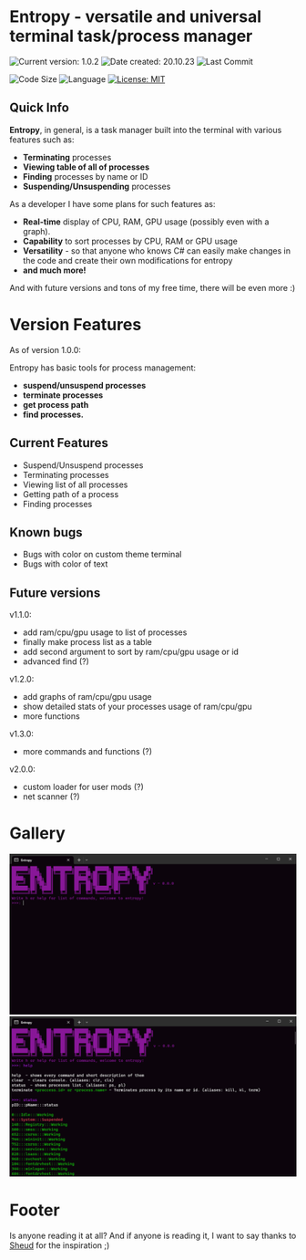 # Entropy - versatile and universal terminal task/process manager 


![Current version: 1.0.2](https://img.shields.io/badge/ver-1.0.2-purple?style=for-the-badge&labelColor=222)
![Date created: 20.10.23](https://img.shields.io/badge/date%20created-20.10.23-purple?style=for-the-badge&labelColor=222)
![Last Commit](https://img.shields.io/github/last-commit/MaxPopsuy/Entropy/master?style=for-the-badge&labelColor=222&color=purple)

![Code Size](https://img.shields.io/github/languages/code-size/MaxPopsuy/Entropy?style=for-the-badge&labelColor=222&color=purple)
![Language](https://img.shields.io/github/languages/top/MaxPopsuy/Entropy?style=for-the-badge&labelColor=222&color=purple)
[![License: MIT](https://img.shields.io/badge/License-MIT-purple.svg?style=for-the-badge&labelColor=222)](https://github.com/MaxPopsuy/Entropy/blob/master/LICENSE.md)


## Quick Info

**Entropy**, in general, is a task manager built into the terminal with various features such as:

- **Terminating** processes
- **Viewing table of all of processes**
- **Finding** processes by name or ID
- **Suspending/Unsuspending** processes

As a developer I have some plans for such features as:

- **Real-time** display of CPU, RAM, GPU usage (possibly even with a graph).
- **Capability** to sort processes by CPU, RAM or GPU usage
- **Versatility** - so that anyone who knows C# can easily make changes in the code and create their own modifications for entropy
- **and much more!**
   
And with future versions and tons of my free time, there will be even more :)


# Version Features

As of version 1.0.0:

Entropy has basic tools for process management:

- **suspend/unsuspend processes**
- **terminate processes**
- **get process path**
- **find processes.**

## Current Features

- Suspend/Unsuspend processes
- Terminating processes
- Viewing list of all processes
- Getting path of a process
- Finding processes


## Known bugs

- Bugs with color on custom theme terminal
- Bugs with color of text

## Future versions

v1.1.0:

- add ram/cpu/gpu usage to list of processes
- finally make process list as a table
- add second argument to sort by ram/cpu/gpu usage or id
- advanced find (?)

v1.2.0:

- add graphs of ram/cpu/gpu usage
- show detailed stats of your processes usage of ram/cpu/gpu
- more functions

v1.3.0:

- more commands and functions (?)

v2.0.0:

- custom loader for user mods (?)
- net scanner (?)
















# Gallery
![ENTROPY](https://github.com/MaxPopsuy/Entropy/blob/master/images/entropy.png)
![ENTROPY](https://github.com/MaxPopsuy/Entropy/blob/master/images/entropy3.png)


# Footer

Is anyone reading it at all? 
And if anyone is reading it, I want to say thanks to [Sheud](https://github.com/Sheudz) for the inspiration ;)

